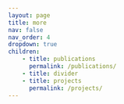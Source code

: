 ```yaml
---
layout: page
title: more
nav: false
nav_order: 4
dropdown: true
children:
    - title: publications
      permalink: /publications/
    - title: divider
    - title: projects
      permalink: /projects/
---
```

